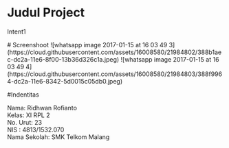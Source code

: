 # Judul Project
<p>Intent1</p>
# Screenshoot
![whatsapp image 2017-01-15 at 16 03 49 3](https://cloud.githubusercontent.com/assets/16008580/21984802/388b1aec-dc2a-11e6-8f00-13b36d326c1a.jpeg)
![whatsapp image 2017-01-15 at 16 03 49 4](https://cloud.githubusercontent.com/assets/16008580/21984803/388f9964-dc2a-11e6-8342-5d0015c05db0.jpeg)

#Indentitas
<p>
Nama: Ridhwan Rofianto <br>
Kelas: XI RPL 2 <br>
No. Urut: 23 <br>
NIS : 4813/1532.070 <br> 
Nama Sekolah: SMK Telkom Malang <br> 
</p>
